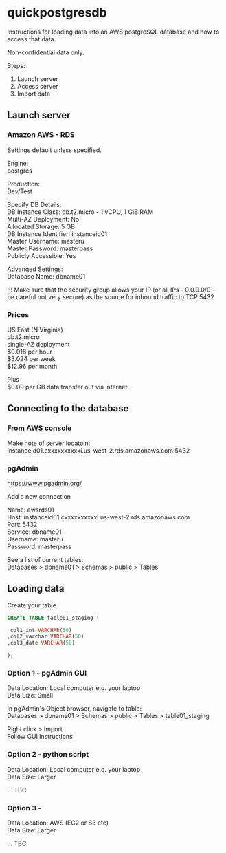 # quickpostgresdb

Instructions for loading data into an AWS postgreSQL database and how to access that data.  

Non-confidential data only.

Steps:  
1. Launch server
2. Access server
3. Import data

## Launch server

### Amazon AWS - RDS

Settings default unless specified.

Engine:  
postgres

Production:  
Dev/Test

Specify DB Details:  
DB Instance Class: db.t2.micro - 1 vCPU, 1 GiB RAM  
Multi-AZ Deployment: No  
Allocated Storage: 5 GB  
DB Instance Identifier: instanceid01  
Master Username: masteru  
Master Password: masterpass  
Publicly Accessible: Yes

Advanged Settings:  
Database Name: dbname01

!!! Make sure that the security group allows your IP (or all IPs - 0.0.0.0/0 - be careful not very secure) as the source for inbound traffic to TCP 5432


### Prices

US East (N Virginia)  
db.t2.micro  
single-AZ deployment  
$0.018 per hour  
$3.024 per week  
$12.96 per month  

Plus  
$0.09 per GB data transfer out via internet




## Connecting to the database



### From AWS console

Make note of server locatoin:  
instanceid01.cxxxxxxxxxxi.us-west-2.rds.amazonaws.com:5432 


### pgAdmin

https://www.pgadmin.org/

Add a new connection

Name: awsrds01  
Host: instanceid01.cxxxxxxxxxxi.us-west-2.rds.amazonaws.com  
Port: 5432  
Service: dbname01  
Username: masteru  
Password: masterpass  


See a list of current tables:  
Databases > dbname01 > Schemas > public > Tables 



## Loading data


Create your table

```sql
CREATE TABLE table01_staging (

 col1_int VARCHAR(50)
,col2_varchar VARCHAR(50)
,col3_date VARCHAR(50)

);
```


### Option 1 - pgAdmin GUI

Data Location: Local computer e.g. your laptop  
Data Size: Small  

In pgAdmin's Object browser, navigate to table:  
Databases > dbname01 > Schemas > public > Tables > table01_staging  

Right click > Import  
Follow GUI instructions


### Option 2 - python script

Data Location: Local computer e.g. your laptop  
Data Size: Larger  

... TBC

### Option 3 - 

Data Location: AWS (EC2 or S3 etc)  
Data Size: Larger  

... TBC




